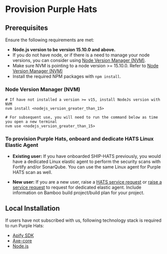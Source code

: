 # Provision Purple Hats

## Prerequisites



Ensure the following requirements are met:
- **Node.js version to be version 15.10.0 and above.**
- If you do not have node, or if there is a need to manage your node versions, you can consider using [Node Version Manager (NVM)](https://github.com/nvm-sh/nvm).
- Make sure NVM is pointing to a node version >= 15.10.0. Refer to [Node Version Manager (NVM)](#node-version-manager-(NVM))
- Install the required NPM packages with `npm install`.

### Node Version Manager (NVM)
```shell
# If have not installed a version >= v15, install NodeJs version with NVM
nvm install <nodejs_version_greater_than_15>

# For subsequent use, you will need to run the command below as time you open a new terminal
nvm use <nodejs_version_greater_than_15>
```

### To provision Purple Hats, onboard and dedicate HATS Linux Elastic Agent

- **Existing user:** If you have onboarded SHIP-HATS previously, you would have a dedicated Linux elastic agent to perform the security scans with Fortify and/or SonarQube. You can use the same Linux agent for Purple HATS scan as well.

- **New user:** If you are a new user, raise a [HATS service request](https://go.gov.sg/hats-ssd) or [raise a service request](https://jira.ship.gov.sg/servicedesk/customer/portal/11/group/57) to request for dedicated elastic agent. Include information on Bamboo build project/build plan for your project.

## Local Installation
If users have not subscribed with us, following technology stack is required to run Purple Hats:
- [Apify SDK](https://sdk.apify.com/)
- [Axe-core](https://github.com/dequelabs/axe-core)
- [Node.js](https://Node.js.org/en/)

<!--
You can provision GitLab by:
- [Adding GitLab tool to a project](https://docs.developer.tech.gov.sg/docs/ship-hats-portal-guide/#/manage-tools)  
  -or-
- [Adding project tool with customised project key](https://docs.developer.tech.gov.sg/docs/ship-hats-portal-guide/#/manage-tools?id=create-project-tool-with-customised-project-key)

-->
